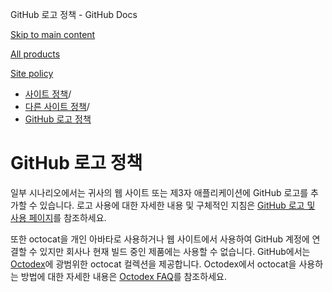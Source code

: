 GitHub 로고 정책 - GitHub Docs

[Skip to main content](#main-content)

[All products](/ko)

[Site policy](/site-policy)

* [사이트 정책](/ko/site-policy)/
* [다른 사이트 정책](/ko/site-policy/other-site-policies)/
* [GitHub 로고 정책](/ko/site-policy/other-site-policies/github-logo-policy)

GitHub 로고 정책
==========

일부 시나리오에서는 귀사의 웹 사이트 또는 제3자 애플리케이션에 GitHub 로고를 추가할 수 있습니다. 로고 사용에 대한 자세한 내용 및 구체적인 지침은 [GitHub 로고 및 사용 페이지](https://github.com/logos)를 참조하세요.

또한 octocat을 개인 아바타로 사용하거나 웹 사이트에서 사용하여 GitHub 계정에 연결할 수 있지만 회사나 현재 빌드 중인 제품에는 사용할 수 없습니다. GitHub에서는 [Octodex](https://octodex.github.com/)에 광범위한 octocat 컬렉션을 제공합니다. Octodex에서 octocat을 사용하는 방법에 대한 자세한 내용은 [Octodex FAQ](https://octodex.github.com/faq/)를 참조하세요.
